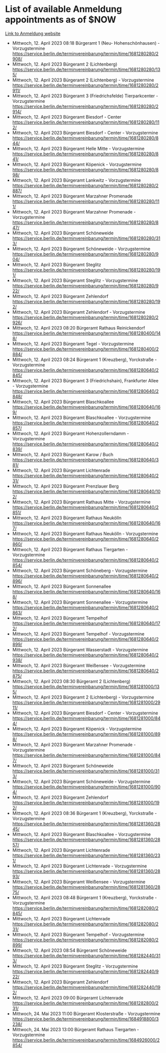 # List of available Anmeldung appointments as of $NOW
[Link to Anmeldung website](https://service.berlin.de/terminvereinbarung/termin/tag.php?termin=1&anliegen[]=120686&dienstleisterlist=122210,122217,327316,122219,327312,122227,327314,122231,327346,122243,327348,122254,122252,329742,122260,329745,122262,329748,122271,327278,122273,327274,122277,327276,330436,122280,327294,122282,327290,122284,327292,122291,327270,122285,327266,122286,327264,122296,327268,150230,329760,122297,327286,122294,327284,122312,329763,122314,329775,122304,327330,122311,327334,122309,327332,317869,122281,327352,122279,329772,122283,122276,327324,122274,327326,122267,329766,122246,327318,122251,327320,122257,327322,122208,327298,122226,327300&herkunft=http%3A%2F%2Fservice.berlin.de%2Fdienstleistung%2F120686%2F)
- Mittwoch, 12. April 2023 08:18 Bürgeramt 1 (Neu- Hohenschönhausen) - Vorzugstermine https://service.berlin.de/terminvereinbarung/termin/time/1681280280/2908/
- Mittwoch, 12. April 2023  Bürgeramt 2 (Lichtenberg) https://service.berlin.de/terminvereinbarung/termin/time/1681280280/135/
- Mittwoch, 12. April 2023  Bürgeramt 2 (Lichtenberg) - Vorzugstermine https://service.berlin.de/terminvereinbarung/termin/time/1681280280/2911/
- Mittwoch, 12. April 2023  Bürgeramt 3 (Friedrichsfelde) Tierparkcenter - Vorzugstermine https://service.berlin.de/terminvereinbarung/termin/time/1681280280/2914/
- Mittwoch, 12. April 2023  Bürgeramt Biesdorf - Center https://service.berlin.de/terminvereinbarung/termin/time/1681280280/112/
- Mittwoch, 12. April 2023  Bürgeramt Biesdorf - Center - Vorzugstermine https://service.berlin.de/terminvereinbarung/termin/time/1681280280/844/
- Mittwoch, 12. April 2023  Bürgeramt Helle Mitte - Vorzugstermine https://service.berlin.de/terminvereinbarung/termin/time/1681280280/841/
- Mittwoch, 12. April 2023  Bürgeramt Köpenick - Vorzugstermine https://service.berlin.de/terminvereinbarung/termin/time/1681280280/898/
- Mittwoch, 12. April 2023  Bürgeramt Lankwitz - Vorzugstermine https://service.berlin.de/terminvereinbarung/termin/time/1681280280/2887/
- Mittwoch, 12. April 2023  Bürgeramt Marzahner Promenade https://service.berlin.de/terminvereinbarung/termin/time/1681280280/111/
- Mittwoch, 12. April 2023  Bürgeramt Marzahner Promenade - Vorzugstermine https://service.berlin.de/terminvereinbarung/termin/time/1681280280/847/
- Mittwoch, 12. April 2023  Bürgeramt Schöneweide https://service.berlin.de/terminvereinbarung/termin/time/1681280280/313/
- Mittwoch, 12. April 2023  Bürgeramt Schöneweide - Vorzugstermine https://service.berlin.de/terminvereinbarung/termin/time/1681280280/904/
- Mittwoch, 12. April 2023  Bürgeramt Steglitz https://service.berlin.de/terminvereinbarung/termin/time/1681280280/191/
- Mittwoch, 12. April 2023  Bürgeramt Steglitz - Vorzugstermine https://service.berlin.de/terminvereinbarung/termin/time/1681280280/922/
- Mittwoch, 12. April 2023  Bürgeramt Zehlendorf https://service.berlin.de/terminvereinbarung/termin/time/1681280280/192/
- Mittwoch, 12. April 2023  Bürgeramt Zehlendorf - Vorzugstermine https://service.berlin.de/terminvereinbarung/termin/time/1681280280/2926/
- Mittwoch, 12. April 2023 08:20 Bürgeramt Rathaus Reinickendorf https://service.berlin.de/terminvereinbarung/termin/time/1681280400/148/
- Mittwoch, 12. April 2023  Bürgeramt Tegel - Vorzugstermine https://service.berlin.de/terminvereinbarung/termin/time/1681280400/2884/
- Mittwoch, 12. April 2023 08:24 Bürgeramt 1 (Kreuzberg), Yorckstraße - Vorzugstermine https://service.berlin.de/terminvereinbarung/termin/time/1681280640/2845/
- Mittwoch, 12. April 2023  Bürgeramt 3 (Friedrichshain), Frankfurter Allee - Vorzugstermine https://service.berlin.de/terminvereinbarung/termin/time/1681280640/2848/
- Mittwoch, 12. April 2023  Bürgeramt Blaschkoallee https://service.berlin.de/terminvereinbarung/termin/time/1681280640/169/
- Mittwoch, 12. April 2023  Bürgeramt Blaschkoallee - Vorzugstermine https://service.berlin.de/terminvereinbarung/termin/time/1681280640/2857/
- Mittwoch, 12. April 2023  Bürgeramt Hohenzollerndamm - Vorzugstermine https://service.berlin.de/terminvereinbarung/termin/time/1681280640/2839/
- Mittwoch, 12. April 2023  Bürgeramt Karow / Buch https://service.berlin.de/terminvereinbarung/termin/time/1681280640/381/
- Mittwoch, 12. April 2023  Bürgeramt Lichtenrade https://service.berlin.de/terminvereinbarung/termin/time/1681280640/231/
- Mittwoch, 12. April 2023  Bürgeramt Prenzlauer Berg https://service.berlin.de/terminvereinbarung/termin/time/1681280640/102/
- Mittwoch, 12. April 2023  Bürgeramt Rathaus Mitte - Vorzugstermine https://service.berlin.de/terminvereinbarung/termin/time/1681280640/2851/
- Mittwoch, 12. April 2023  Bürgeramt Rathaus Neukölln https://service.berlin.de/terminvereinbarung/termin/time/1681280640/167/
- Mittwoch, 12. April 2023  Bürgeramt Rathaus Neukölln - Vorzugstermine https://service.berlin.de/terminvereinbarung/termin/time/1681280640/2860/
- Mittwoch, 12. April 2023  Bürgeramt Rathaus Tiergarten - Vorzugstermine https://service.berlin.de/terminvereinbarung/termin/time/1681280640/2854/
- Mittwoch, 12. April 2023  Bürgeramt Schöneberg - Vorzugstermine https://service.berlin.de/terminvereinbarung/termin/time/1681280640/2896/
- Mittwoch, 12. April 2023  Bürgeramt Sonnenallee https://service.berlin.de/terminvereinbarung/termin/time/1681280640/168/
- Mittwoch, 12. April 2023  Bürgeramt Sonnenallee - Vorzugstermine https://service.berlin.de/terminvereinbarung/termin/time/1681280640/2863/
- Mittwoch, 12. April 2023  Bürgeramt Tempelhof https://service.berlin.de/terminvereinbarung/termin/time/1681280640/172/
- Mittwoch, 12. April 2023  Bürgeramt Tempelhof - Vorzugstermine https://service.berlin.de/terminvereinbarung/termin/time/1681280640/2899/
- Mittwoch, 12. April 2023  Bürgeramt Wasserstadt - Vorzugstermine https://service.berlin.de/terminvereinbarung/termin/time/1681280640/2938/
- Mittwoch, 12. April 2023  Bürgeramt Weißensee - Vorzugstermine https://service.berlin.de/terminvereinbarung/termin/time/1681280640/2875/
- Mittwoch, 12. April 2023 08:30 Bürgeramt 2 (Lichtenberg) https://service.berlin.de/terminvereinbarung/termin/time/1681281000/135/
- Mittwoch, 12. April 2023  Bürgeramt 2 (Lichtenberg) - Vorzugstermine https://service.berlin.de/terminvereinbarung/termin/time/1681281000/2911/
- Mittwoch, 12. April 2023  Bürgeramt Biesdorf - Center - Vorzugstermine https://service.berlin.de/terminvereinbarung/termin/time/1681281000/844/
- Mittwoch, 12. April 2023  Bürgeramt Köpenick - Vorzugstermine https://service.berlin.de/terminvereinbarung/termin/time/1681281000/898/
- Mittwoch, 12. April 2023  Bürgeramt Marzahner Promenade - Vorzugstermine https://service.berlin.de/terminvereinbarung/termin/time/1681281000/847/
- Mittwoch, 12. April 2023  Bürgeramt Schöneweide https://service.berlin.de/terminvereinbarung/termin/time/1681281000/313/
- Mittwoch, 12. April 2023  Bürgeramt Schöneweide - Vorzugstermine https://service.berlin.de/terminvereinbarung/termin/time/1681281000/904/
- Mittwoch, 12. April 2023  Bürgeramt Zehlendorf https://service.berlin.de/terminvereinbarung/termin/time/1681281000/192/
- Mittwoch, 12. April 2023 08:36 Bürgeramt 1 (Kreuzberg), Yorckstraße - Vorzugstermine https://service.berlin.de/terminvereinbarung/termin/time/1681281360/2845/
- Mittwoch, 12. April 2023  Bürgeramt Blaschkoallee - Vorzugstermine https://service.berlin.de/terminvereinbarung/termin/time/1681281360/2857/
- Mittwoch, 12. April 2023  Bürgeramt Lichtenrade https://service.berlin.de/terminvereinbarung/termin/time/1681281360/231/
- Mittwoch, 12. April 2023  Bürgeramt Lichtenrade - Vorzugstermine https://service.berlin.de/terminvereinbarung/termin/time/1681281360/2893/
- Mittwoch, 12. April 2023  Bürgeramt Weißensee - Vorzugstermine https://service.berlin.de/terminvereinbarung/termin/time/1681281360/2875/
- Mittwoch, 12. April 2023 08:48 Bürgeramt 1 (Kreuzberg), Yorckstraße - Vorzugstermine https://service.berlin.de/terminvereinbarung/termin/time/1681282080/2845/
- Mittwoch, 12. April 2023  Bürgeramt Lichtenrade https://service.berlin.de/terminvereinbarung/termin/time/1681282080/231/
- Mittwoch, 12. April 2023  Bürgeramt Tempelhof - Vorzugstermine https://service.berlin.de/terminvereinbarung/termin/time/1681282080/2899/
- Mittwoch, 12. April 2023 08:54 Bürgeramt Schöneweide https://service.berlin.de/terminvereinbarung/termin/time/1681282440/313/
- Mittwoch, 12. April 2023  Bürgeramt Steglitz - Vorzugstermine https://service.berlin.de/terminvereinbarung/termin/time/1681282440/922/
- Mittwoch, 12. April 2023  Bürgeramt Zehlendorf https://service.berlin.de/terminvereinbarung/termin/time/1681282440/192/
- Mittwoch, 12. April 2023 09:00 Bürgeramt Lichtenrade https://service.berlin.de/terminvereinbarung/termin/time/1681282800/231/
- Mittwoch, 24. Mai 2023 11:00 Bürgeramt Klosterstraße - Vorzugstermine https://service.berlin.de/terminvereinbarung/termin/time/1684918800/3238/
- Mittwoch, 24. Mai 2023 13:00 Bürgeramt Rathaus Tiergarten - Vorzugstermine https://service.berlin.de/terminvereinbarung/termin/time/1684926000/2854/
